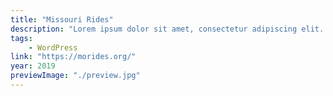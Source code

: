 ```yaml
---
title: "Missouri Rides"
description: "Lorem ipsum dolor sit amet, consectetur adipiscing elit. Cras pharetra blandit ex ac dapibus."
tags:
    - WordPress
link: "https://morides.org/"
year: 2019
previewImage: "./preview.jpg"
---
```

